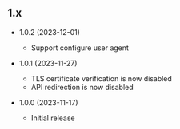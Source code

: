 ## 1.x

- 1.0.2 (2023-12-01)
  - Support configure user agent

- 1.0.1 (2023-11-27)
  - TLS certificate verification is now disabled
  - API redirection is now disabled

- 1.0.0 (2023-11-17)
  - Initial release
